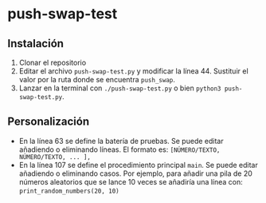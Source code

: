 # push-swap-test

## Instalación

1. Clonar el repositorio
2. Editar el archivo `push-swap-test.py` y modificar la línea 44. Sustituir el valor por la ruta donde se encuentra `push_swap`.
3. Lanzar en la terminal con `./push-swap-test.py` o bien `python3 push-swap-test.py`.

## Personalización

- En la línea 63 se define la batería de pruebas. Se puede editar añadiendo o eliminando líneas. El formato es:
    `[NÚMERO/TEXTO, NÚMERO/TEXTO, ... ],`
- En la línea 107 se define el procedimiento principal `main`. Se puede editar añadiendo o eliminando casos. Por ejemplo, para añadir una pila de 20 números aleatorios que se lance 10 veces se añadiría una línea con:
    `print_random_numbers(20, 10)`